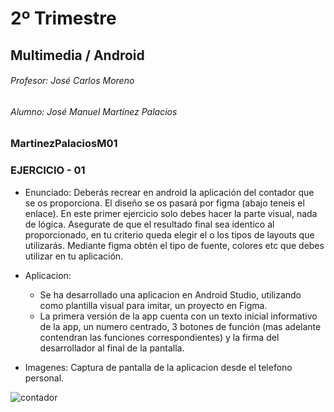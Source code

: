 # 2º Trimestre
## Multimedia / Android
###### Profesor: José Carlos Moreno
###### Alumno: José Manuel Martínez Palacios
### MartinezPalaciosM01


### EJERCICIO - 01
- Enunciado:
Deberás recrear en android la aplicación del contador que se os proporciona. El diseño se os pasará por figma (abajo teneis el enlace).
En este primer ejercicio solo debes hacer la parte visual, nada de lógica. Asegurate de que el resultado final sea identico al proporcionado,
en tu criterio queda elegir el o los tipos de layouts que utilizarás. Mediante figma obtén el tipo de fuente, colores etc que debes utilizar en tu aplicación.

- Aplicacion:
  - Se ha desarrollado una aplicacion en Android Studio, utilizando como plantilla visual para imitar, un proyecto en Figma.
  - La primera versión de la app cuenta con un texto inicial informativo de la app, un numero centrado, 3 botones de función (mas adelante contendran las funciones correspondientes) y la firma del desarrollador al final de la pantalla.

- Imagenes:
Captura de pantalla de la aplicacion desde el telefono personal.

![contador](https://github.com/ChemaDvp/MartinezPalaciosM01/assets/115820368/49e8ee70-8357-4cb6-b62a-cf8875fa35a1)
